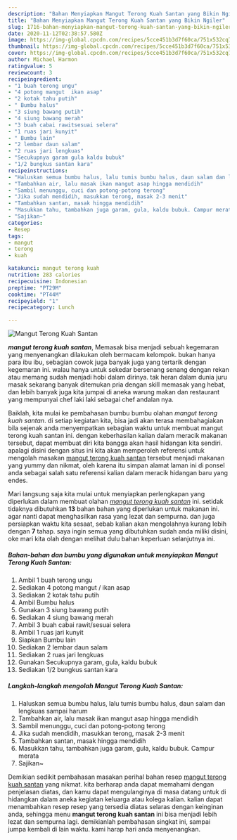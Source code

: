 ```yaml
---
description: "Bahan Menyiapkan Mangut Terong Kuah Santan yang Bikin Ngiler"
title: "Bahan Menyiapkan Mangut Terong Kuah Santan yang Bikin Ngiler"
slug: 1716-bahan-menyiapkan-mangut-terong-kuah-santan-yang-bikin-ngiler
date: 2020-11-12T02:38:57.580Z
image: https://img-global.cpcdn.com/recipes/5cce451b3d7f60ca/751x532cq70/mangut-terong-kuah-santan-foto-resep-utama.jpg
thumbnail: https://img-global.cpcdn.com/recipes/5cce451b3d7f60ca/751x532cq70/mangut-terong-kuah-santan-foto-resep-utama.jpg
cover: https://img-global.cpcdn.com/recipes/5cce451b3d7f60ca/751x532cq70/mangut-terong-kuah-santan-foto-resep-utama.jpg
author: Michael Harmon
ratingvalue: 5
reviewcount: 3
recipeingredient:
- "1 buah terong ungu"
- "4 potong mangut  ikan asap"
- "2 kotak tahu putih"
- " Bumbu halus"
- "3 siung bawang putih"
- "4 siung bawang merah"
- "3 buah cabai rawitsesuai selera"
- "1 ruas jari kunyit"
- " Bumbu lain"
- "2 lembar daun salam"
- "2 ruas jari lengkuas"
- "Secukupnya garam gula kaldu bubuk"
- "1/2 bungkus santan kara"
recipeinstructions:
- "Haluskan semua bumbu halus, lalu tumis bumbu halus, daun salam dan lengkuas sampai harum"
- "Tambahkan air, lalu masak ikan mangut asap hingga mendidih"
- "Sambil menunggu, cuci dan potong-potong terong"
- "Jika sudah mendidih, masukkan terong, masak 2-3 menit"
- "Tambahkan santan, masak hingga mendidih"
- "Masukkan tahu, tambahkan juga garam, gula, kaldu bubuk. Campur merata"
- "Sajikan~"
categories:
- Resep
tags:
- mangut
- terong
- kuah

katakunci: mangut terong kuah 
nutrition: 283 calories
recipecuisine: Indonesian
preptime: "PT29M"
cooktime: "PT44M"
recipeyield: "1"
recipecategory: Lunch

---
```



![Mangut Terong Kuah Santan](https://img-global.cpcdn.com/recipes/5cce451b3d7f60ca/751x532cq70/mangut-terong-kuah-santan-foto-resep-utama.jpg)

<b><i>mangut terong kuah santan</i></b>, Memasak bisa menjadi sebuah kegemaran yang menyenangkan dilakukan oleh bermacam kelompok. bukan hanya para ibu ibu, sebagian cowok juga banyak juga yang tertarik dengan kegemaran ini. walau hanya untuk sekedar bersenang senang dengan rekan atau memang sudah menjadi hobi dalam dirinya. tak heran dalam dunia juru masak sekarang banyak ditemukan pria dengan skill memasak yang hebat, dan lebih banyak juga kita jumpai di aneka warung makan dan restaurant yang mempunyai chef laki laki sebagai chef andalan nya.

Baiklah, kita mulai ke pembahasan bumbu bumbu olahan <i>mangut terong kuah santan</i>. di setiap kegiatan kita, bisa jadi akan terasa membahagiakan bila sejenak anda menyempatkan sebagian waktu untuk membuat mangut terong kuah santan ini. dengan keberhasilan kalian dalam meracik makanan tersebut, dapat membuat diri kita bangga akan hasil hidangan kita sendiri. apalagi disini dengan situs ini kita akan memperoleh referensi untuk mengolah masakan <u>mangut terong kuah santan</u> tersebut menjadi makanan yang yummy dan nikmat, oleh karena itu simpan alamat laman ini di ponsel anda sebagai salah satu referensi kalian dalam meracik hidangan baru yang endes.




Mari langsung saja kita mulai untuk menyiapkan perlengkapan yang diperlukan dalam membuat olahan <u><i>mangut terong kuah santan</i></u> ini. setidak tidaknya dibutuhkan <b>13</b> bahan bahan yang diperlukan untuk makanan ini. agar nanti dapat menghasilkan rasa yang lezat dan sempurna. dan juga persiapkan waktu kita sesaat, sebab kalian akan mengolahnya kurang lebih dengan <b>7</b> tahap. saya ingin semua yang dibutuhkan sudah anda miliki disini, oke mari kita olah dengan melihat dulu bahan keperluan selanjutnya ini.

<!--inarticleads1-->

##### Bahan-bahan dan bumbu yang digunakan untuk menyiapkan Mangut Terong Kuah Santan:

1. Ambil 1 buah terong ungu
1. Sediakan 4 potong mangut / ikan asap
1. Sediakan 2 kotak tahu putih
1. Ambil  Bumbu halus
1. Gunakan 3 siung bawang putih
1. Sediakan 4 siung bawang merah
1. Ambil 3 buah cabai rawit/sesuai selera
1. Ambil 1 ruas jari kunyit
1. Siapkan  Bumbu lain
1. Sediakan 2 lembar daun salam
1. Sediakan 2 ruas jari lengkuas
1. Gunakan Secukupnya garam, gula, kaldu bubuk
1. Sediakan 1/2 bungkus santan kara




<!--inarticleads2-->

##### Langkah-langkah mengolah Mangut Terong Kuah Santan:

1. Haluskan semua bumbu halus, lalu tumis bumbu halus, daun salam dan lengkuas sampai harum
1. Tambahkan air, lalu masak ikan mangut asap hingga mendidih
1. Sambil menunggu, cuci dan potong-potong terong
1. Jika sudah mendidih, masukkan terong, masak 2-3 menit
1. Tambahkan santan, masak hingga mendidih
1. Masukkan tahu, tambahkan juga garam, gula, kaldu bubuk. Campur merata
1. Sajikan~




Demikian sedikit pembahasan masakan perihal bahan resep <u>mangut terong kuah santan</u> yang nikmat. kita berharap anda dapat memahami dengan penjelasan diatas, dan kamu dapat mengulanginya di masa datang untuk di hidangkan dalam aneka kegiatan keluarga atau kolega kalian. kalian dapat menambahkan resep resep yang tersedia diatas selaras dengan keinginan anda, sehingga menu <b>mangut terong kuah santan</b> ini bisa menjadi lebih lezat dan sempurna lagi. demikianlah pembahasan singkat ini, sampai jumpa kembali di lain waktu. kami harap hari anda menyenangkan.
